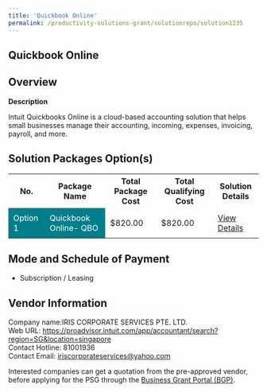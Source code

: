 ```yaml
---
title: 'Quickbook Online'
permalink: /productivity-solutions-grant/solutionrepo/solution1235
---
```


## Quickbook Online

## Overview

**Description**

Intuit Quickbooks Online is a cloud-based accounting solution that helps small businesses manage their accounting, incoming, expenses, invoicing, payroll, and more.

## Solution Packages Option(s)

<table>
<tr>
<th><b>No.</b></th>
<th><b>Package Name</b></th>
<th><b>Total Package Cost</b></th>
<th><b>Total Qualifying Cost</b></th>
<th><b>Solution Details</b></th>
</tr>
<tr>
<td style='padding: 10px; background-color: #037E8A; color: #FFFFFF;'>Option 1</td>
<td style='padding: 10px; background-color: #037E8A; color: #FFFFFF;'>Quickbook Online- QBO</td>
<td style='padding: 10px;'>$820.00</td>
<td style='padding: 10px;'>$820.00</td>
<td style='padding: 10px;'><a href='/images/psg/IRIS_CORPORATE_Quickbook_Online_DesensitisedPart1.pdf' target='_blank'>View Details</a></td>
</tr>
</table>

## Mode and Schedule of Payment

 - Subscription / Leasing

## Vendor Information

 Company name:IRIS CORPORATE SERVICES PTE. LTD.<br>Web URL: https://proadvisor.intuit.com/app/accountant/search?region=SG&location=singapore <br>Contact Hotline: 81001936 <br>Contact Email: iriscorporateservices@yahoo.com

Interested companies can get a quotation from the pre-approved vendor, before applying for the PSG through the <a href='https://www.businessgrants.gov.sg/' target='_blank' rel='noopener'>Business Grant Portal (BGP)</a>.

<script src="/jquery/resize-tables.js"></script>
